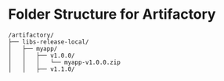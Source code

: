 # Folder Structure for Artifactory
````
/artifactory/
├── libs-release-local/
│   ├── myapp/
│   │   ├── v1.0.0/
│   │   │   └── myapp-v1.0.0.zip
│   │   ├── v1.1.0/
````